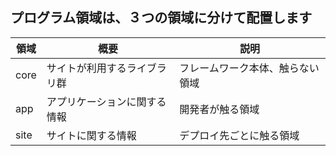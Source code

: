 ## プログラム領域は、３つの領域に分けて配置します

|領域|概要|説明|
|----|----|----|
|core|サイトが利用するライブラリ群|フレームワーク本体、触らない領域|
|app|アプリケーションに関する情報|開発者が触る領域|
|site|サイトに関する情報|デプロイ先ごとに触る領域|
